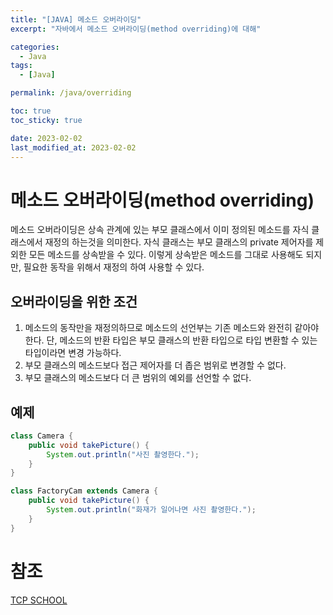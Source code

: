 ```yaml
---
title: "[JAVA] 메소드 오버라이딩"
excerpt: "자바에서 메소드 오버라이딩(method overriding)에 대해"

categories:
  - Java
tags:
  - [Java]

permalink: /java/overriding

toc: true
toc_sticky: true

date: 2023-02-02
last_modified_at: 2023-02-02
---
```


# 메소드 오버라이딩(method overriding)

메소드 오버라이딩은 상속 관계에 있는 부모 클래스에서 이미 정의된 메소드를 자식 클래스에서 재정의 하는것을 의미한다. 자식 클래스는 부모 클래스의 private 제어자를 제외한 모든 메소드를 상속받을 수 있다. 이렇게 상속받은 메소드를 그대로 사용해도 되지만, 필요한 동작을 위해서 재정의 하여 사용할 수 있다.

## 오버라이딩을 위한 조건

1. 메소드의 동작만을 재정의하므로 메소드의 선언부는 기존 메소드와 완전히 같아야한다. 단, 메소드의 반환 타입은 부모 클래스의 반환 타입으로 타입 변환할 수 있는 타입이라면 변경 가능하다.
2. 부모 클래스의 메소드보다 접근 제어자를 더  좁은 범위로 변경할 수 없다.
3. 부모 클래스의 메소드보다 더 큰 범위의 예외를 선언할 수 없다.

## 예제

```java
class Camera {
    public void takePicture() {
        System.out.println("사진 촬영한다.");
    }
}

class FactoryCam extends Camera {
    public void takePicture() {
        System.out.println("화재가 일어나면 사진 촬영한다.");
    }
}
```

# 참조

[TCP SCHOOL](http://www.tcpschool.com/java/java_inheritance_overriding)